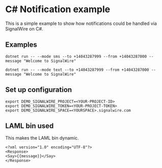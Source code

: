 # C# Notification example

This is a simple example to show how notifications could be handled via SignalWire on C#.

## Examples

`dotnet run -- --mode sms --to +14043287999 --from +14043287000 --message "Welcome to SignalWire"`

`dotnet run -- --mode text --to +14043287999 --from +14043287000 --message "Welcome to SignalWire"`

## Set up configuration

```
export DEMO_SIGNALWIRE_PROJECT=<YOUR-PROJECT-ID>
export DEMO_SIGNALWIRE_TOKEN=<YOUR-PROJECT-TOKEN>
export DEMO_SIGNALWIRE_SPACE=<YOURSPACE>.signalwire.com
```

## LAML bin used

This makes the LAML bin dynamic.

```
<?xml version="1.0" encoding="UTF-8"?>
<Response>
<Say>{{message}}</Say>
</Response>
```